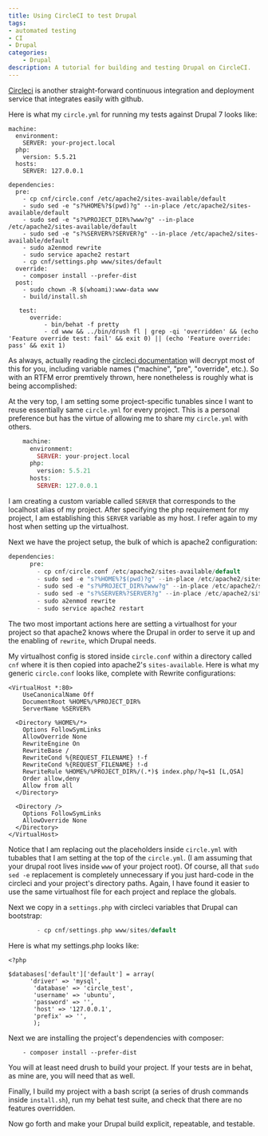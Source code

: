 ```yaml
---
title: Using CircleCI to test Drupal
tags:
- automated testing
- CI
- Drupal
categories:
    - Drupal
description: A tutorial for building and testing Drupal on CircleCI.
---
```

[Circleci][circle] is another straight-forward continuous integration and deployment service that integrates easily with github.

[circle]:https://circleci.com

Here is what my `circle.yml` for running my tests against Drupal 7 looks like:

    machine:
      environment:
        SERVER: your-project.local
      php:
        version: 5.5.21
      hosts:
        SERVER: 127.0.0.1

    dependencies:
      pre:
        - cp cnf/circle.conf /etc/apache2/sites-available/default
        - sudo sed -e "s?%HOME%?$(pwd)?g" --in-place /etc/apache2/sites-available/default
        - sudo sed -e "s?%PROJECT_DIR%?www?g" --in-place /etc/apache2/sites-available/default
        - sudo sed -e "s?%SERVER%?SERVER?g" --in-place /etc/apache2/sites-available/default
        - sudo a2enmod rewrite
        - sudo service apache2 restart
        - cp cnf/settings.php www/sites/default
      override:
        - composer install --prefer-dist
      post:
        - sudo chown -R $(whoami):www-data www
        - build/install.sh

       test:
          override:
              - bin/behat -f pretty
              - cd www && ../bin/drush fl | grep -qi 'overridden' && (echo 'Feature override test: fail' && exit 0) || (echo 'Feature override: pass' && exit 1)

As always, actually reading the [circleci documentation][documentation] will decrypt most of this for you, including variable names ("machine", "pre", "override", etc.). So with an RTFM error premtively thrown, here nonetheless is roughly what is being accomplished:

[documentation]:https://circleci.com/docs/configuration

At the very top, I am setting some project-specific tunables since I want to reuse essentially same `circle.yml` for every project. This is a personal preference but has the virtue of allowing me to share my `circle.yml` with others.

~~~php
    machine:
      environment:
        SERVER: your-project.local
      php:
        version: 5.5.21
      hosts:
        SERVER: 127.0.0.1
~~~

I am creating a custom variable called `SERVER` that corresponds to the localhost alias of my project. After specifying the php requirement for my project, I am establishing this `SERVER` variable as my host. I refer again to my host when setting up the virtualhost.

Next we have the project setup, the bulk of which is apache2 configuration:

~~~php
dependencies:
      pre:
        - cp cnf/circle.conf /etc/apache2/sites-available/default
        - sudo sed -e "s?%HOME%?$(pwd)?g" --in-place /etc/apache2/sites-available/default
        - sudo sed -e "s?%PROJECT_DIR%?www?g" --in-place /etc/apache2/sites-available/default
        - sudo sed -e "s?%SERVER%?SERVER?g" --in-place /etc/apache2/sites-available/default
        - sudo a2enmod rewrite
        - sudo service apache2 restart
~~~

The two most important actions here are setting a virtualhost for your project so that apache2 knows where the Drupal in order to serve it up and the enabling of `rewrite`, which Drupal needs.

My virtualhost config is stored inside `circle.conf` within a directory called `cnf` where it is then copied into apache2's `sites-available`. Here is what my generic `circle.conf` looks like, complete with Rewrite configurations:

    <VirtualHost *:80>
        UseCanonicalName Off
        DocumentRoot %HOME%/%PROJECT_DIR%
        ServerName %SERVER%

      <Directory %HOME%/*>
        Options FollowSymLinks
        AllowOverride None
        RewriteEngine On
        RewriteBase /
        RewriteCond %{REQUEST_FILENAME} !-f
        RewriteCond %{REQUEST_FILENAME} !-d
        RewriteRule %HOME%/%PROJECT_DIR%/(.*)$ index.php/?q=$1 [L,QSA]
        Order allow,deny
        Allow from all
      </Directory>

      <Directory />
        Options FollowSymLinks
        AllowOverride None
      </Directory>
    </VirtualHost>

Notice that I am replacing out the placeholders inside `circle.yml` with tubables that I am setting at the top of the `circle.yml`. (I am assuming that your drupal root lives inside `www` of your project root). Of course, all that `sudo sed -e` replacement is completely unnecessary if you just hard-code in the circleci and your project's directory paths. Again, I have found it easier to use the same virtualhost file for each project and replace the globals.

Next we copy in a `settings.php` with circleci variables that Drupal can bootstrap:

~~~php
        - cp cnf/settings.php www/sites/default
~~~

Here is what my settings.php looks like:

    <?php

    $databases['default']['default'] = array(
          'driver' => 'mysql',
           'database' => 'circle_test',
           'username' => 'ubuntu',
           'password' => '',
           'host' => '127.0.0.1',
           'prefix' => '',
           );

Next we are installing the project's dependencies with composer:

        - composer install --prefer-dist

You will at least need drush to build your project. If your tests are in behat, as mine are, you will need that as well.

Finally, I build my project with a bash script (a series of drush commands inside `install.sh`), run my behat test suite, and check that there are no features overridden.

Now go forth and make your Drupal build explicit, repeatable, and testable.
